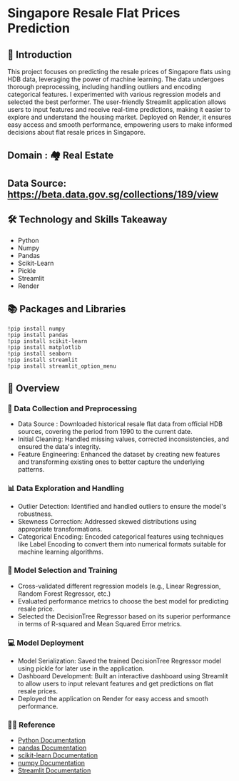 # Singapore  Resale Flat Prices Prediction

## 📘 Introduction
This project focuses on predicting the resale prices of Singapore flats using HDB data, leveraging the power of machine learning. The data undergoes thorough preprocessing, including handling outliers and encoding categorical features. I experimented with various regression models and selected the best performer. The user-friendly Streamlit application allows users to input features and receive real-time predictions, making it easier to explore and understand the housing market. Deployed on Render, it ensures easy access and smooth performance, empowering users to make informed decisions about flat resale prices in Singapore.

## Domain : 🏘️ Real Estate

## Data Source: https://beta.data.gov.sg/collections/189/view

## 🛠 Technology and Skills Takeaway
* Python
* Numpy
* Pandas
* Scikit-Learn
* Pickle
* Streamlit
* Render

## 📚 Packages and Libraries
```
!pip install numpy
!pip install pandas
!pip install scikit-learn
!pip install matplotlib
!pip install seaborn
!pip install streamlit
!pip install streamlit_option_menu
```

## 📘 Overview

### 🔁 Data Collection and Preprocessing
* Data Source : Downloaded historical resale flat data from official HDB sources, covering the period from 1990 to the current date.
* Initial Cleaning: Handled missing values, corrected inconsistencies, and ensured the data's integrity.
* Feature Engineering: Enhanced the dataset by creating new features and transforming existing ones to better capture the underlying patterns.

### 📊 Data Exploration and Handling
* Outlier Detection: Identified and handled outliers to ensure the model's robustness.
* Skewness Correction: Addressed skewed distributions using appropriate transformations.
* Categorical Encoding: Encoded categorical features using techniques like Label Encoding to convert them into numerical formats suitable for machine learning algorithms.

### 🤖 Model Selection and Training
* Cross-validated different regression models (e.g., Linear Regression, Random Forest Regressor, etc.)
* Evaluated performance metrics to choose the best model for predicting resale price.
* Selected the DecisionTree Regressor based on its superior performance in terms of R-squared and Mean Squared Error metrics.

### 💻 Model Deployment
* Model Serialization: Saved the trained DecisionTree Regressor model using pickle for later use in the application.
* Dashboard Development: Built an interactive dashboard using Streamlit to allow users to input relevant features and get predictions on flat resale prices.
* Deployed the application on Render for easy access and smooth performance.

### 👨‍🏫 Reference
* [Python Documentation](https://docs.python.org/3/)
* [pandas Documentation](https://pandas.pydata.org/docs/)
* [scikit-learn Documentation](https://scikit-learn.org/0.21/index.html)
* [numpy Documentation](https://numpy.org/doc/)
* [Streamlit Documentation](https://docs.streamlit.io/)
